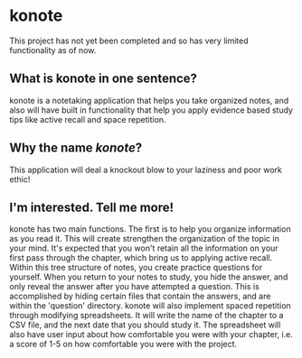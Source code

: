 # konote
This project has not yet been completed and so has very limited functionality as of now.


## What is konote in one sentence?
konote is a notetaking application that helps you take organized notes, and also will have
built in functionality that help you apply evidence based study tips like active recall and
space repetition.


## Why the name _konote_?
This application will deal a knockout blow to your laziness and poor work ethic!


## I'm interested. Tell me more!
konote has two main functions. The first is to help you organize information as you read it.
This will create strengthen the organization of the topic in your mind. It's expected that you
won't retain all the information on your first pass through the chapter, which bring us to
applying active recall. Within this tree structure of notes, you create practice questions for
yourself. When you return to your notes to study, you hide the answer, and only reveal the answer
after you have attempted a question. This is accomplished by hiding certain files that contain
the answers, and are within the 'question' directory. 
konote will also implement spaced repetition through modifying spreadsheets. It will write the
name of the chapter to a CSV file, and the next date that you should study it. The spreadsheet
will also have user input about how comfortable you were with your chapter, i.e. a score
of 1-5 on how comfortable you were with the project.
